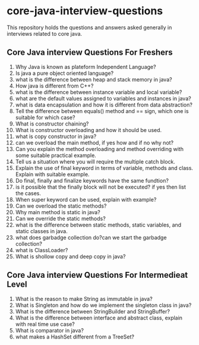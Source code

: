 # core-java-interview-questions
This repository holds the questions and answers asked generally in interviews related to core java. 

## Core Java interview Questions For Freshers

1. Why Java is known as plateform Independent Language?
2. Is java a pure object oriented language?
3. what is the difference between heap and stack memory in java?
4. How java is different from C++?
5. what is the difference between instance variable and local variable?
6. what are the default values assigned to variables and instances in java?
7. what is data encapsulation and how it is different from data abstraction?
8. Tell the difference between equals() method and == sign, which one is suitable for which case?
9. What is constructor chaining?
10. What is constructor overloading and how it should be used.
11. what is copy constructor in java?
12. can we overload the main method, if yes how and if no why not?
13. Can you explain the method overloading and method overriding with some suitable practical example.
14. Tell us a situation where you will require the multiple catch block.
15. Explain the use of final keyword in terms of variable, methods and class. Explain with suitable example.
16. Do final, finally and finalize keywords have the same fundtion?
17. is it possible that the finally block will not be executed? if yes then list the cases.
18. When super keyword can be used, explain with example?
19. Can we overload the static methods?
20. Why main method is static in java?
21. Can we override the static methods?
22. what is the difference between static methods, static variables, and static classes in java.
23. what does garbadge collection do?can we start the garbadge collection?
24. what is ClassLoader?
25. What is shollow copy and deep copy in java?

## Core Java interview Questions For Intermedieat Level
1.  What is the reason to make String as immutable in java?
2.  What is Singleton and how do we implement the singleton class in java?
3.  What is the difference between StringBuilder and StringBuffer?
4.  What is the difference between interface and abstract class, explain with real time use case?
5.  What is comparator in java?
6.  what makes a HashSet different from a TreeSet?
